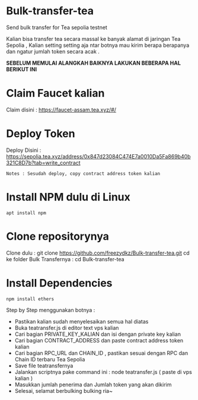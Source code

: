 # Bulk-transfer-tea
Send bulk transfer for Tea sepolia testnet

Kalian bisa transfer tea secara massal ke banyak alamat di jaringan Tea Sepolia , Kalian setting setting aja ntar botnya mau kirim berapa berapanya dan ngatur jumlah token secara acak .

**SEBELUM MEMULAI ALANGKAH BAIKNYA LAKUKAN BEBERAPA HAL BERIKUT INI**

# Claim Faucet kalian
Claim disini : https://faucet-assam.tea.xyz/#/


# Deploy Token
Deploy Disini : https://sepolia.tea.xyz/address/0x847d23084C474E7a0010Da5Fa869b40b321C8D7b?tab=write_contract
```
Notes : Sesudah deploy, copy contract address token kalian
```

# Install NPM dulu di Linux
```
apt install npm

```
# Clone repositorynya
Clone dulu : git clone https://github.com/freezydkz/Bulk-transfer-tea.git
cd ke folder Bulk Transfernya : cd Bulk-transfer-tea


# Install Dependencies

```
npm install ethers
```

Step by Step menggunakan botnya :
- Pastikan kalian sudah menyelesaikan semua hal diatas
- Buka teatransfer.js di editor text vps kalian
- Cari bagian PRIVATE_KEY_KALIAN dan isi dengan private key kalian
- Cari bagian CONTRACT_ADDRESS dan paste contract address token kalian
- Cari bagian RPC_URL dan CHAIN_ID , pastikan sesuai dengan RPC dan Chain ID terbaru Tea Sepolia
- Save file teatransfernya
- Jalankan scriptnya pake command ini : node teatransfer.js ( paste di vps kalian )
- Masukkan jumlah penerima dan Jumlah token yang akan dikirim
- Selesai, selamat berbulking bulking ria~
